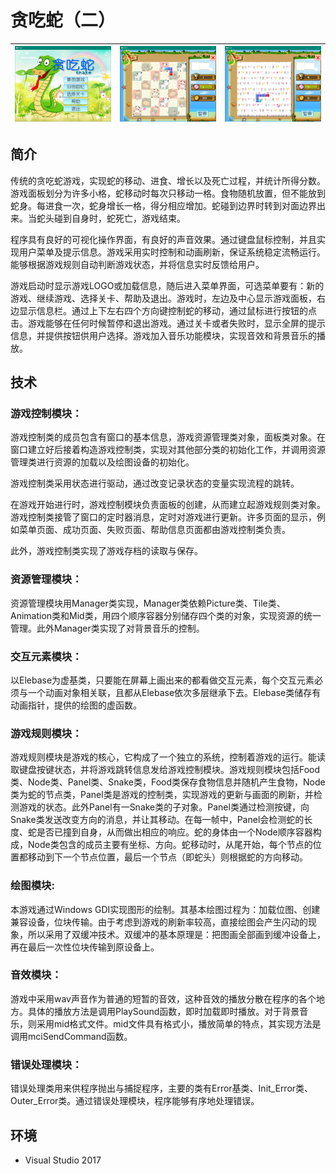 # 贪吃蛇（二）

| ![](snake2_menu.png)  | ![](snake2_1.png)  | ![](snake2_2.png)  |
|---|---|---|

## 简介

传统的贪吃蛇游戏，实现蛇的移动、进食、增长以及死亡过程，并统计所得分数。游戏面板划分为许多小格，蛇移动时每次只移动一格。食物随机放置，但不能放到蛇身。每进食一次，蛇身增长一格，得分相应增加。蛇碰到边界时转到对面边界出来。当蛇头碰到自身时，蛇死亡，游戏结束。

程序具有良好的可视化操作界面，有良好的声音效果。通过键盘鼠标控制，并且实现用户菜单及提示信息。游戏采用实时控制和动画刷新，保证系统稳定流畅运行。能够根据游戏规则自动判断游戏状态，并将信息实时反馈给用户。

游戏启动时显示游戏LOGO或加载信息，随后进入菜单界面，可选菜单要有：新的游戏、继续游戏、选择关卡、帮助及退出。游戏时，左边及中心显示游戏面板，右边显示信息栏。通过上下左右四个方向键控制蛇的移动，通过鼠标进行按钮的点击。游戏能够在任何时候暂停和退出游戏。通过关卡或者失败时，显示全屏的提示信息，并提供按钮供用户选择。游戏加入音乐功能模块，实现音效和背景音乐的播放。

## 技术


### 游戏控制模块：

游戏控制类的成员包含有窗口的基本信息，游戏资源管理类对象，面板类对象。在窗口建立好后接着构造游戏控制类，实现对其他部分类的初始化工作，并调用资源管理类进行资源的加载以及绘图设备的初始化。

游戏控制类采用状态进行驱动，通过改变记录状态的变量实现流程的跳转。

在游戏开始进行时，游戏控制模块负责面板的创建，从而建立起游戏规则类对象。游戏控制类接管了窗口的定时器消息，定时对游戏进行更新。许多页面的显示，例如菜单页面、成功页面、失败页面、帮助信息页面都由游戏控制类负责。

此外，游戏控制类实现了游戏存档的读取与保存。

### 资源管理模块：

资源管理模块用Manager类实现，Manager类依赖Picture类、Tile类、Animation类和Mid类，用四个顺序容器分别储存四个类的对象，实现资源的统一管理。此外Manager类实现了对背景音乐的控制。

### 交互元素模块：

以Elebase为虚基类，只要能在屏幕上画出来的都看做交互元素，每个交互元素必须与一个动画对象相关联，且都从Elebase依次多层继承下去。Elebase类储存有动画指针，提供的绘图的虚函数。

### 游戏规则模块：

游戏规则模块是游戏的核心，它构成了一个独立的系统，控制着游戏的运行。能读取键盘按键状态，并将游戏跳转信息发给游戏控制模块。游戏规则模块包括Food类、Node类、Panel类、Snake类，Food类保存食物信息并随机产生食物，Node类为蛇的节点类，Panel类是游戏的控制类，实现游戏的更新与画面的刷新，并检测游戏的状态。此外Panel有一Snake类的子对象。Panel类通过检测按键，向Snake类发送改变方向的消息，并让其移动。在每一帧中，Panel会检测蛇的长度、蛇是否已撞到自身，从而做出相应的响应。蛇的身体由一个Node顺序容器构成，Node类包含的成员主要有坐标、方向。蛇移动时，从尾开始，每个节点的位置都移动到下一个节点位置，最后一个节点（即蛇头）则根据蛇的方向移动。

### 绘图模块:

本游戏通过Windows GDI实现图形的绘制。其基本绘图过程为：加载位图、创建兼容设备，位块传输。由于考虑到游戏的刷新率较高，直接绘图会产生闪动的现象，所以采用了双缓冲技术。双缓冲的基本原理是：把图画全部画到缓冲设备上，再在最后一次性位块传输到原设备上。

### 音效模块：

游戏中采用wav声音作为普通的短暂的音效，这种音效的播放分散在程序的各个地方。具体的播放方法是调用PlaySound函数，即时加载即时播放。对于背景音乐，则采用mid格式文件。mid文件具有格式小，播放简单的特点，其实现方法是调用mciSendCommand函数。

### 错误处理模块：

错误处理类用来供程序抛出与捕捉程序，主要的类有Error基类、Init_Error类、Outer_Error类。通过错误处理模块，程序能够有序地处理错误。

## 环境

* Visual Studio 2017